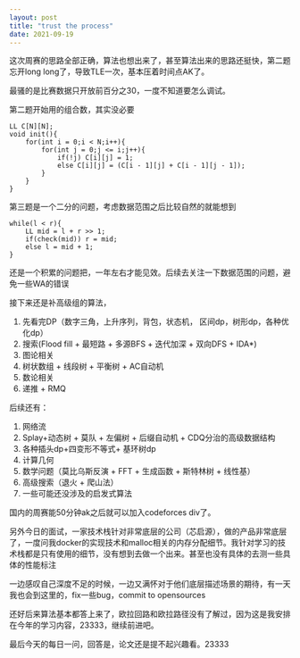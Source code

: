 ```yaml
---
layout: post
title: "trust the process"
date: 2021-09-19
---
```


这次周赛的思路全部正确，算法也想出来了，甚至算法出来的思路还挺快，第二题忘开long long了，导致TLE一次，基本压着时间点AK了。

最骚的是比赛数据只开放前百分之30，一度不知道要怎么调试。

第二题开始用的组合数，其实没必要

```
LL C[N][N];
void init(){
    for(int i = 0;i < N;i++){
        for(int j = 0;j <= i;j++){
            if(!j) C[i][j] = 1;
            else C[i][j] = (C[i - 1][j] + C[i - 1][j - 1]);
        }
    }
}
```

第三题是一个二分的问题，考虑数据范围之后比较自然的就能想到

```
while(l < r){
    LL mid = l + r >> 1;
    if(check(mid)) r = mid;
    else l = mid + 1;
}
```

还是一个积累的问题把，一年左右才能见效。后续去关注一下数据范围的问题，避免一些WA的错误

接下来还是补高级组的算法，

1. 先看完DP（数字三角，上升序列，背包，状态机， 区间dp，树形dp，各种优化dp）
2. 搜索(Flood fill + 最短路 + 多源BFS + 迭代加深 + 双向DFS + IDA*)
3. 图论相关
4. 树状数组 + 线段树 + 平衡树 + AC自动机
5. 数论相关
6. 递推 + RMQ

后续还有：

1. 网络流
2. Splay+动态树 + 莫队 + 左偏树 + 后缀自动机 + CDQ分治的高级数据结构
3. 各种插头dp+四变形不等式+ 基环树dp
4. 计算几何
5. 数学问题（莫比乌斯反演 + FFT + 生成函数 + 斯特林树 + 线性基）
6. 高级搜索（退火 + 爬山法）
7. 一些可能还没涉及的启发式算法

国内的周赛能50分钟ak之后就可以加入codeforces div了。

另外今日的面试，一家技术栈针对非常底层的公司（芯启源），做的产品非常底层了，一度问我docker的实现技术和malloc相关的内存分配细节。我针对学习的技术栈都是只有使用的细节，没有想到去做一个出来。甚至也没有具体的去测一些具体的性能标注

一边感叹自己深度不足的时候，一边又满怀对于他们底层描述场景的期待，有一天我也会到这里的，fix一些bug，commit to opensources

还好后来算法基本都答上来了，欧拉回路和欧拉路径没有了解过，因为这是我安排在今年的学习内容，23333，继续前进吧。

最后今天的每日一问，回答是，论文还是提不起兴趣看。23333